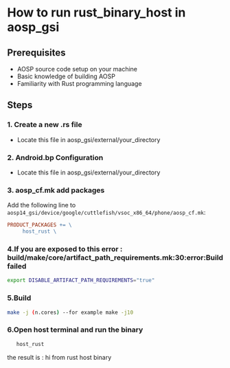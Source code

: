 # How to run rust_binary_host in aosp_gsi

## Prerequisites

- AOSP source code setup on your machine
- Basic knowledge of building AOSP
- Familiarity with Rust programming language

## Steps

### 1. Create a new .rs file

- Locate this file in aosp_gsi/external/your_directory

### 2. Android.bp Configuration

- Locate this file in aosp_gsi/external/your_directory

### 3. aosp_cf.mk add packages

Add the following line to `aosp14_gsi/device/google/cuttlefish/vsoc_x86_64/phone/aosp_cf.mk`:

```makefile
PRODUCT_PACKAGES += \
     host_rust \
```
    
### 4.If you are exposed to this error : build/make/core/artifact_path_requirements.mk:30:error:Build failed

```bash
export DISABLE_ARTIFACT_PATH_REQUIREMENTS="true"
```

### 5.Build


```bash
make -j (n.cores) --for example make -j10 
```


### 6.Open host terminal and run the binary 
```bash
   host_rust
```
the result is : hi from rust host binary

